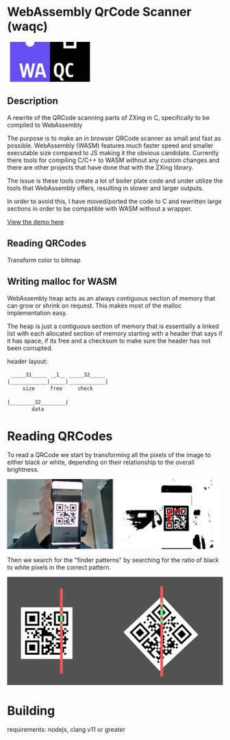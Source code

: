 # WebAssembly QrCode Scanner (waqc)
<img src="docs/img/waqc.png" alt="WAQC Logo" style="max-width:100%;" width="200px">

## Description
A rewrite of the QRCode scanning parts of ZXing in C, specifically to be compiled to WebAssembly

The purpose is to make an in browser QRCode scanner as small and fast as possible.
WebAssembly (WASM) features much faster speed and smaller executable size compared to JS making it the obvious candidate.
Currently there tools for compiling C/C++ to WASM without any custom changes and there are other projects that have done that with the ZXing library.

The issue is these tools create a lot of boiler plate code and under utilize the tools that WebAssembly offers, resulting in slower and larger outputs.

In order to avoid this, I have moved/ported the code to C and rewritten large sections in order to be compatible with WASM without a wrapper.


[View the demo here](https://trobol.net/waqc/demo)



## Reading QRCodes

Transform color to bitmap 


## Writing malloc for WASM

WebAssembly heap acts as an always contiguous section of memory that can grow or shrink on request.
This makes most of the malloc implementation easy.

The heap is just a contiguous section of memory that is essentially a linked list with each allocated section of memory starting with a header that says if it has space, if its free and a checksum to make sure the header has not been corrupted. 

header layout:
```
 _____31_____ __1__ _____32_____
|____________|_____|____________|
     size     free     check

|________32________|
        data
```

# Reading QRCodes

To read a QRCode we start by transforming all the pixels of the image to either black or white, depending on their relationship to the overall brightness.

<img src="docs/img/qrcode_comparison.png" style="max-width:100%;" width="800px">


Then we search for the "finder patterns" by searching for the ratio of black to white pixels in the correct pattern.


<img src="docs/img/qrcode_scan.png" style="max-width:100%;" width="800px">



# Building

requirements: nodejs, clang v11 or greater

